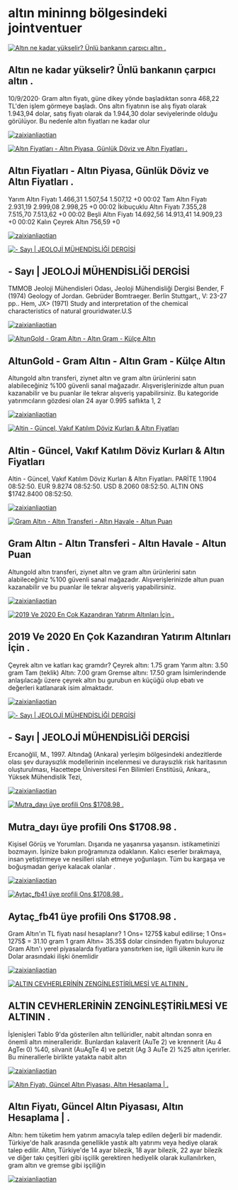 # altın mininng bölgesindeki jointventuer
<a href="https://mnn.zoosnet.net/LR/Chatpre.aspx?id=MNN94995150&p=https://topgrinding.com/" target="_blank">![Altın ne kadar yükselir? Ünlü bankanın çarpıcı altın .](https://github.com/technlg/images/blob/main/15.jpg)</a>
## Altın ne kadar yükselir? Ünlü bankanın çarpıcı altın .
10/9/2020· Gram altın fiyatı, güne dikey yönde başladıktan sonra 468,22 TL'den işlem görmeye başladı. Ons altın fiyatının ise alış fiyatı olarak 1.943,94 dolar, satış fiyatı olarak da 1.944,30 dolar seviyelerinde olduğu görülüyor. Bu nedenle altın fiyatları ne kadar olur
<a href="https://mnn.zoosnet.net/LR/Chatpre.aspx?id=MNN94995150&p=https://topgrinding.com/" target="_blank"><img src="https://github.com/technlg/images/raw/main/chat11.jpg" alt="zaixianliaotian"/></a><a href="//whatsapp.shibangsoft.com/WhatsApp.php" ><img src="https://github.com/technlg/images/raw/main/chat11.png" alt=""></a>
<a href="https://mnn.zoosnet.net/LR/Chatpre.aspx?id=MNN94995150&p=https://topgrinding.com/" target="_blank">![Altın Fiyatları - Altın Piyasa, Günlük Döviz ve Altın Fiyatları .](https://github.com/technlg/images/blob/main/2.jpg)</a>
## Altın Fiyatları - Altın Piyasa, Günlük Döviz ve Altın Fiyatları .
Yarım Altın Fiyatı 1.466,31 1.507,54 1.507,12 +0 00:02 Tam Altın Fiyatı 2.931,19 2.999,08 2.998,25 +0 00:02 İkibuçuklu Altın Fiyatı 7.355,28 7.515,70 7.513,62 +0 00:02 Beşli Altın Fiyatı 14.692,56 14.913,41 14.909,23 +0 00:02 Kalın Çeyrek Altın 756,59 +0
<a href="https://mnn.zoosnet.net/LR/Chatpre.aspx?id=MNN94995150&p=https://topgrinding.com/" target="_blank"><img src="https://github.com/technlg/images/raw/main/chat11.jpg" alt="zaixianliaotian"/></a><a href="//whatsapp.shibangsoft.com/WhatsApp.php" ><img src="https://github.com/technlg/images/raw/main/chat11.png" alt=""></a>
<a href="https://mnn.zoosnet.net/LR/Chatpre.aspx?id=MNN94995150&p=https://topgrinding.com/" target="_blank">![- Sayı | JEOLOJİ MÜHENDİSLİĞİ DERGİSİ](https://github.com/technlg/images/blob/main/33.jpg)</a>
## - Sayı | JEOLOJİ MÜHENDİSLİĞİ DERGİSİ
TMMOB Jeoloji Mühendisleri Odası, Jeoloji Mühendisliği Dergisi Bender, F (1974) Geology of Jordan. Gebrüder Bomtraeger. Berlin Stuttgart,, V: 23-27 pp.. Hem, JX> (1971) Study and interpretation of the chemical characteristics of natural grouridwater.U.S
<a href="https://mnn.zoosnet.net/LR/Chatpre.aspx?id=MNN94995150&p=https://topgrinding.com/" target="_blank"><img src="https://github.com/technlg/images/raw/main/chat11.jpg" alt="zaixianliaotian"/></a><a href="//whatsapp.shibangsoft.com/WhatsApp.php" ><img src="https://github.com/technlg/images/raw/main/chat11.png" alt=""></a>
<a href="https://mnn.zoosnet.net/LR/Chatpre.aspx?id=MNN94995150&p=https://topgrinding.com/" target="_blank">![AltunGold - Gram Altın - Altın Gram - Külçe Altın](https://github.com/technlg/images/blob/main/11.jpg)</a>
## AltunGold - Gram Altın - Altın Gram - Külçe Altın
Altungold altın transferi, ziynet altın ve gram altın ürünlerini satın alabileceğiniz %100 güvenli sanal mağazadır. Alışverişlerinizde altun puan kazanabilir ve bu puanlar ile tekrar alışveriş yapabilirsiniz. Bu kategoride yatırımcıların gözdesi olan 24 ayar 0.995 saflıkta 1, 2 
<a href="https://mnn.zoosnet.net/LR/Chatpre.aspx?id=MNN94995150&p=https://topgrinding.com/" target="_blank"><img src="https://github.com/technlg/images/raw/main/chat11.jpg" alt="zaixianliaotian"/></a><a href="//whatsapp.shibangsoft.com/WhatsApp.php" ><img src="https://github.com/technlg/images/raw/main/chat11.png" alt=""></a>
<a href="https://mnn.zoosnet.net/LR/Chatpre.aspx?id=MNN94995150&p=https://topgrinding.com/" target="_blank">![Altin - Güncel, Vakıf Katılım Döviz Kurları & Altın Fiyatları](https://github.com/technlg/images/blob/main/26.jpg)</a>
## Altin - Güncel, Vakıf Katılım Döviz Kurları & Altın Fiyatları
Altin - Güncel, Vakıf Katılım Döviz Kurları & Altın Fiyatları. PARİTE 1.1904 08:52:50. EUR 9.8274 08:52:50. USD 8.2060 08:52:50. ALTIN ONS $1742.8400 08:52:50.
<a href="https://mnn.zoosnet.net/LR/Chatpre.aspx?id=MNN94995150&p=https://topgrinding.com/" target="_blank"><img src="https://github.com/technlg/images/raw/main/chat11.jpg" alt="zaixianliaotian"/></a><a href="//whatsapp.shibangsoft.com/WhatsApp.php" ><img src="https://github.com/technlg/images/raw/main/chat11.png" alt=""></a>
<a href="https://mnn.zoosnet.net/LR/Chatpre.aspx?id=MNN94995150&p=https://topgrinding.com/" target="_blank">![Gram Altın - Altın Transferi - Altın Havale - Altun Puan](https://github.com/technlg/images/blob/main/56.jpg)</a>
## Gram Altın - Altın Transferi - Altın Havale - Altun Puan
Altungold altın transferi, ziynet altın ve gram altın ürünlerini satın alabileceğiniz %100 güvenli sanal mağazadır. Alışverişlerinizde altun puan kazanabilir ve bu puanlar ile tekrar alışveriş yapabilirsiniz.
<a href="https://mnn.zoosnet.net/LR/Chatpre.aspx?id=MNN94995150&p=https://topgrinding.com/" target="_blank"><img src="https://github.com/technlg/images/raw/main/chat11.jpg" alt="zaixianliaotian"/></a><a href="//whatsapp.shibangsoft.com/WhatsApp.php" ><img src="https://github.com/technlg/images/raw/main/chat11.png" alt=""></a>
<a href="https://mnn.zoosnet.net/LR/Chatpre.aspx?id=MNN94995150&p=https://topgrinding.com/" target="_blank">![2019 Ve 2020 En Çok Kazandıran Yatırım Altınları İçin .](https://github.com/technlg/images/blob/main/60.jpg)</a>
## 2019 Ve 2020 En Çok Kazandıran Yatırım Altınları İçin .
Çeyrek altın ve katları kaç gramdır? Çeyrek altın: 1.75 gram Yarım altın: 3.50 gram Tam (teklik) Altın: 7.00 gram Gremse altını: 17.50 gram İsimlerindende anlaşılacağı üzere çeyrek altın bu gurubun en küçüğü olup ebatı ve değerleri katlanarak isim almaktadır.
<a href="https://mnn.zoosnet.net/LR/Chatpre.aspx?id=MNN94995150&p=https://topgrinding.com/" target="_blank"><img src="https://github.com/technlg/images/raw/main/chat11.jpg" alt="zaixianliaotian"/></a><a href="//whatsapp.shibangsoft.com/WhatsApp.php" ><img src="https://github.com/technlg/images/raw/main/chat11.png" alt=""></a>
<a href="https://mnn.zoosnet.net/LR/Chatpre.aspx?id=MNN94995150&p=https://topgrinding.com/" target="_blank">![- Sayı | JEOLOJİ MÜHENDİSLİĞİ DERGİSİ](https://github.com/technlg/images/blob/main/31.jpg)</a>
## - Sayı | JEOLOJİ MÜHENDİSLİĞİ DERGİSİ
Ercanoğliî, M., 1997. Altındağ (Ankara) yerleşim bölgesindeki andezitlerde olası şev duraysızlık modellerinin incelenmesi ve duraysızlık risk haritasının oluşturulması, Hacettepe Üniversitesi Fen Bilimleri Enstitüsü, Ankara,, Yüksek Mühendislik Tezi,
<a href="https://mnn.zoosnet.net/LR/Chatpre.aspx?id=MNN94995150&p=https://topgrinding.com/" target="_blank"><img src="https://github.com/technlg/images/raw/main/chat11.jpg" alt="zaixianliaotian"/></a><a href="//whatsapp.shibangsoft.com/WhatsApp.php" ><img src="https://github.com/technlg/images/raw/main/chat11.png" alt=""></a>
<a href="https://mnn.zoosnet.net/LR/Chatpre.aspx?id=MNN94995150&p=https://topgrinding.com/" target="_blank">![Mutra_dayı üye profili Ons $1708.98 .](https://github.com/technlg/images/blob/main/18.jpg)</a>
## Mutra_dayı üye profili Ons $1708.98 .
Kişisel Görüş ve Yorumları. Dışarıda ne yaşanırsa yaşansın. istikametinizi bozmayın. İşinize bakın proğramınıza odaklanın. Kalıcı eserler bırakmaya, insan yetiştirmeye ve nesilleri ıslah etmeye yoğunlaşın. Tüm bu kargaşa ve boğuşmadan geriye kalacak olanlar .
<a href="https://mnn.zoosnet.net/LR/Chatpre.aspx?id=MNN94995150&p=https://topgrinding.com/" target="_blank"><img src="https://github.com/technlg/images/raw/main/chat11.jpg" alt="zaixianliaotian"/></a><a href="//whatsapp.shibangsoft.com/WhatsApp.php" ><img src="https://github.com/technlg/images/raw/main/chat11.png" alt=""></a>
<a href="https://mnn.zoosnet.net/LR/Chatpre.aspx?id=MNN94995150&p=https://topgrinding.com/" target="_blank">![Aytaç_fb41 üye profili Ons $1708.98 .](https://github.com/technlg/images/blob/main/59.jpg)</a>
## Aytaç_fb41 üye profili Ons $1708.98 .
Gram Altın'ın TL fiyatı nasıl hesaplanır? 1 Ons= 1275$ kabul edilirse; 1 Ons= 1275$ = 31.10 gram 1 gram Altın= 35.35$ dolar cinsinden fiyatını buluyoruz Gram Altın'ı yerel piyasalarda fiyatlara yansıtırken ise, ilgili ülkenin kuru ile Dolar arasındaki ilişki önemlidir
<a href="https://mnn.zoosnet.net/LR/Chatpre.aspx?id=MNN94995150&p=https://topgrinding.com/" target="_blank"><img src="https://github.com/technlg/images/raw/main/chat11.jpg" alt="zaixianliaotian"/></a><a href="//whatsapp.shibangsoft.com/WhatsApp.php" ><img src="https://github.com/technlg/images/raw/main/chat11.png" alt=""></a>
<a href="https://mnn.zoosnet.net/LR/Chatpre.aspx?id=MNN94995150&p=https://topgrinding.com/" target="_blank">![ALTIN CEVHERLERİNİN ZENGİNLEŞTİRİLMESİ VE ALTININ .](https://github.com/technlg/images/blob/main/51.jpg)</a>
## ALTIN CEVHERLERİNİN ZENGİNLEŞTİRİLMESİ VE ALTININ .
İşlenişleri Tablo 9'da gösterilen altın tellüridler, nabit altından sonra en önemli altın mineralleridir. Bunlardan kalaverit (AuTe 2) ve krennerit (Au 4 AgTeı 0) %40, silvanit (AuAgTe 4) ve petzit (Ag 3 AuTe 2) %25 altın içerirler. Bu minerallerle birlikte yatakta nabit altın
<a href="https://mnn.zoosnet.net/LR/Chatpre.aspx?id=MNN94995150&p=https://topgrinding.com/" target="_blank"><img src="https://github.com/technlg/images/raw/main/chat11.jpg" alt="zaixianliaotian"/></a><a href="//whatsapp.shibangsoft.com/WhatsApp.php" ><img src="https://github.com/technlg/images/raw/main/chat11.png" alt=""></a>
<a href="https://mnn.zoosnet.net/LR/Chatpre.aspx?id=MNN94995150&p=https://topgrinding.com/" target="_blank">![Altın Fiyatı, Güncel Altın Piyasası, Altın Hesaplama | .](https://github.com/technlg/images/blob/main/20.jpg)</a>
## Altın Fiyatı, Güncel Altın Piyasası, Altın Hesaplama | .
Altın: hem tüketim hem yatırım amacıyla talep edilen değerli bir madendir. Türkiye'de halk arasında genellikle yastık altı yatırımı veya hediye olarak talep edilir. Altın, Türkiye'de 14 ayar bilezik, 18 ayar bilezik, 22 ayar bilezik ve diğer takı çeşitleri gibi işçilik gerektiren hediyelik olarak kullanılırken, gram altın ve gremse gibi işçiliğin 
<a href="https://mnn.zoosnet.net/LR/Chatpre.aspx?id=MNN94995150&p=https://topgrinding.com/" target="_blank"><img src="https://github.com/technlg/images/raw/main/chat11.jpg" alt="zaixianliaotian"/></a><a href="//whatsapp.shibangsoft.com/WhatsApp.php" ><img src="https://github.com/technlg/images/raw/main/chat11.png" alt=""></a>
